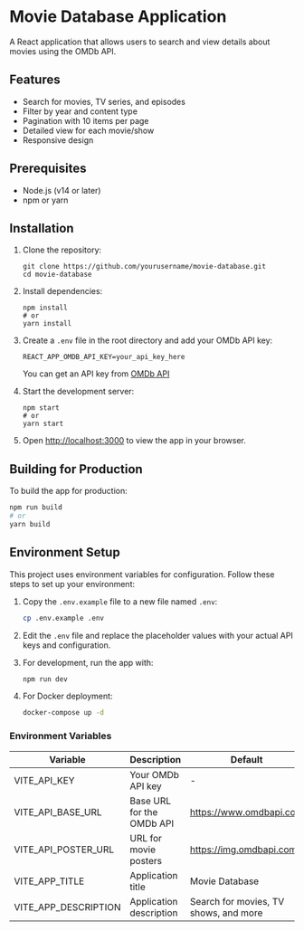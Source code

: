 # Movie Database Application

A React application that allows users to search and view details about movies using the OMDb API.

## Features

- Search for movies, TV series, and episodes
- Filter by year and content type
- Pagination with 10 items per page
- Detailed view for each movie/show
- Responsive design

## Prerequisites

- Node.js (v14 or later)
- npm or yarn

## Installation

1. Clone the repository:

   ```
   git clone https://github.com/yourusername/movie-database.git
   cd movie-database
   ```

2. Install dependencies:

   ```
   npm install
   # or
   yarn install
   ```

3. Create a `.env` file in the root directory and add your OMDb API key:

   ```
   REACT_APP_OMDB_API_KEY=your_api_key_here
   ```

   You can get an API key from [OMDb API](http://www.omdbapi.com/apikey.aspx)

4. Start the development server:

   ```
   npm start
   # or
   yarn start
   ```

5. Open [http://localhost:3000](http://localhost:3000) to view the app in your browser.

## Building for Production

To build the app for production:

```sh
npm run build
# or
yarn build
```

## Environment Setup

This project uses environment variables for configuration. Follow these steps to set up your environment:

1. Copy the `.env.example` file to a new file named `.env`:

   ```bash
   cp .env.example .env
   ```

2. Edit the `.env` file and replace the placeholder values with your actual API keys and configuration.

3. For development, run the app with:

   ```bash
   npm run dev
   ```

4. For Docker deployment:
   ```bash
   docker-compose up -d
   ```

### Environment Variables

| Variable             | Description               | Default                               |
| -------------------- | ------------------------- | ------------------------------------- |
| VITE_API_KEY         | Your OMDb API key         | -                                     |
| VITE_API_BASE_URL    | Base URL for the OMDb API | https://www.omdbapi.com               |
| VITE_API_POSTER_URL  | URL for movie posters     | https://img.omdbapi.com               |
| VITE_APP_TITLE       | Application title         | Movie Database                        |
| VITE_APP_DESCRIPTION | Application description   | Search for movies, TV shows, and more |
